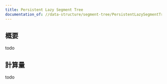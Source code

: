 ```yaml
---
title: Persistent Lazy Segment Tree
documentation_of: //data-structure/segment-tree/PersistentLazySegmentTree.hpp
---
```


## 概要

todo

## 計算量
todo